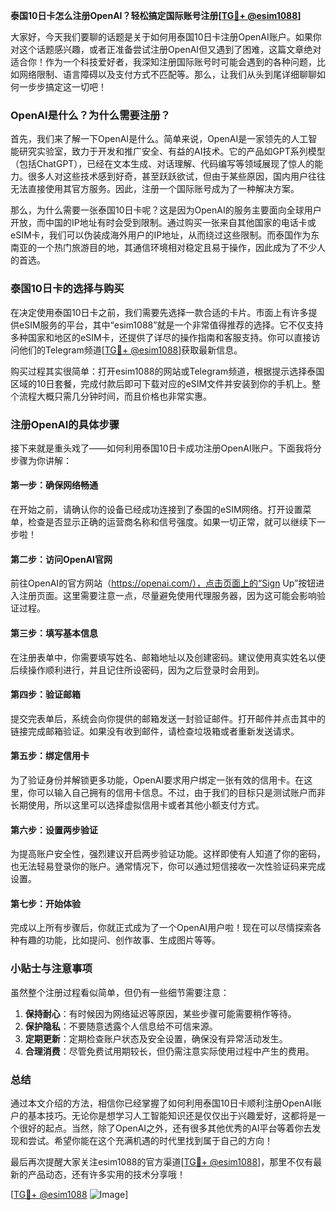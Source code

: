 **泰国10日卡怎么注册OpenAI？轻松搞定国际账号注册[[TG💪+ @esim1088](https://t.me/s/esim1088)]**

大家好，今天我们要聊的话题是关于如何用泰国10日卡注册OpenAI账户。如果你对这个话题感兴趣，或者正准备尝试注册OpenAI但又遇到了困难，这篇文章绝对适合你！作为一个科技爱好者，我深知注册国际账号时可能会遇到的各种问题，比如网络限制、语言障碍以及支付方式不匹配等。那么，让我们从头到尾详细聊聊如何一步步搞定这一切吧！

### OpenAI是什么？为什么需要注册？

首先，我们来了解一下OpenAI是什么。简单来说，OpenAI是一家领先的人工智能研究实验室，致力于开发和推广安全、有益的AI技术。它的产品如GPT系列模型（包括ChatGPT），已经在文本生成、对话理解、代码编写等领域展现了惊人的能力。很多人对这些技术感到好奇，甚至跃跃欲试，但由于某些原因，国内用户往往无法直接使用其官方服务。因此，注册一个国际账号成为了一种解决方案。

那么，为什么需要一张泰国10日卡呢？这是因为OpenAI的服务主要面向全球用户开放，而中国的IP地址有时会受到限制。通过购买一张来自其他国家的电话卡或eSIM卡，我们可以伪装成海外用户的IP地址，从而绕过这些限制。而泰国作为东南亚的一个热门旅游目的地，其通信环境相对稳定且易于操作，因此成为了不少人的首选。

### 泰国10日卡的选择与购买

在决定使用泰国10日卡之前，我们需要先选择一款合适的卡片。市面上有许多提供eSIM服务的平台，其中“esim1088”就是一个非常值得推荐的选择。它不仅支持多种国家和地区的eSIM卡，还提供了详尽的操作指南和客服支持。你可以直接访问他们的Telegram频道[[TG💪+ @esim1088](https://t.me/s/esim1088)]获取最新信息。

购买过程其实很简单：打开esim1088的网站或Telegram频道，根据提示选择泰国区域的10日套餐，完成付款后即可下载对应的eSIM文件并安装到你的手机上。整个流程大概只需几分钟时间，而且价格也非常实惠。

### 注册OpenAI的具体步骤

接下来就是重头戏了——如何利用泰国10日卡成功注册OpenAI账户。下面我将分步骤为你讲解：

#### 第一步：确保网络畅通
在开始之前，请确认你的设备已经成功连接到了泰国的eSIM网络。打开设置菜单，检查是否显示正确的运营商名称和信号强度。如果一切正常，就可以继续下一步啦！

#### 第二步：访问OpenAI官网
前往OpenAI的官方网站（https://openai.com/），点击页面上的“Sign Up”按钮进入注册页面。这里需要注意一点，尽量避免使用代理服务器，因为这可能会影响验证过程。

#### 第三步：填写基本信息
在注册表单中，你需要填写姓名、邮箱地址以及创建密码。建议使用真实姓名以便后续操作顺利进行，并且记住所设密码，因为之后登录时会用到。

#### 第四步：验证邮箱
提交完表单后，系统会向你提供的邮箱发送一封验证邮件。打开邮件并点击其中的链接完成邮箱验证。如果没有收到邮件，请检查垃圾箱或者重新发送请求。

#### 第五步：绑定信用卡
为了验证身份并解锁更多功能，OpenAI要求用户绑定一张有效的信用卡。在这里，你可以输入自己拥有的信用卡信息。不过，由于我们的目标只是测试账户而非长期使用，所以这里可以选择虚拟信用卡或者其他小额支付方式。

#### 第六步：设置两步验证
为提高账户安全性，强烈建议开启两步验证功能。这样即使有人知道了你的密码，也无法轻易登录你的账户。通常情况下，你可以通过短信接收一次性验证码来完成设置。

#### 第七步：开始体验
完成以上所有步骤后，你就正式成为了一个OpenAI用户啦！现在可以尽情探索各种有趣的功能，比如提问、创作故事、生成图片等等。

### 小贴士与注意事项

虽然整个注册过程看似简单，但仍有一些细节需要注意：

1. **保持耐心**：有时候因为网络延迟等原因，某些步骤可能需要稍作等待。
2. **保护隐私**：不要随意透露个人信息给不可信来源。
3. **定期更新**：定期检查账户状态及安全设置，确保没有异常活动发生。
4. **合理消费**：尽管免费试用期较长，但仍需注意实际使用过程中产生的费用。

### 总结

通过本文介绍的方法，相信你已经掌握了如何利用泰国10日卡顺利注册OpenAI账户的基本技巧。无论你是想学习人工智能知识还是仅仅出于兴趣爱好，这都将是一个很好的起点。当然，除了OpenAI之外，还有很多其他优秀的AI平台等着你去发现和尝试。希望你能在这个充满机遇的时代里找到属于自己的方向！

最后再次提醒大家关注esim1088的官方渠道[[TG💪+ @esim1088](https://t.me/s/esim1088)]，那里不仅有最新的产品动态，还有许多实用的技术分享哦！

[[TG💪+ @esim1088](https://t.me/s/esim1088) ![Image](https://i.postimg.cc/4NQfJmqS/Snipaste-2025-05-13-00-14-12.png)]